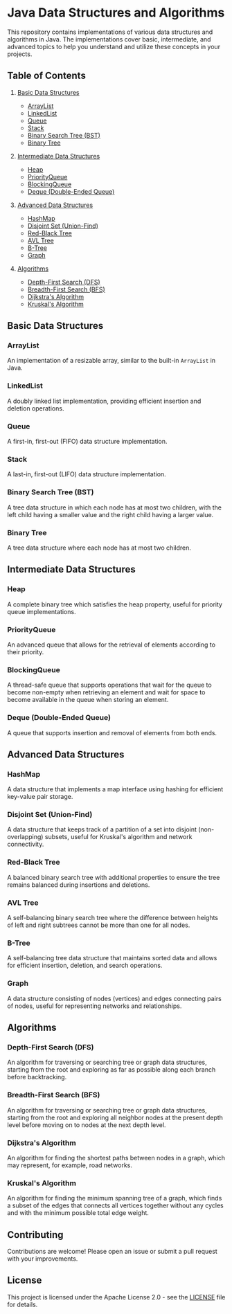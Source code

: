 # Java Data Structures and Algorithms

This repository contains implementations of various data structures and algorithms in Java. The implementations cover basic, intermediate, and advanced topics to help you understand and utilize these concepts in your projects.

## Table of Contents

1. [Basic Data Structures](#basic-data-structures)
   - [ArrayList](#ArrayList)
   - [LinkedList](#LinkedList)
   - [Queue](#Queue)
   - [Stack](#Stack)
   - [Binary Search Tree (BST)](#BST)
   - [Binary Tree](#Binary-Search-Tree)

2. [Intermediate Data Structures](#intermediate-data-structures)
   - [Heap](#Heap)
   - [PriorityQueue](#PriorityQueue)
   - [BlockingQueue](#BlockingQueue)
   - [Deque (Double-Ended Queue)](#deque-double-ended-queue)

3. [Advanced Data Structures](#advanced-data-structures)
   - [HashMap](#hashmap)
   - [Disjoint Set (Union-Find)](#disjoint-set-union-find)
   - [Red-Black Tree](#red-black-tree)
   - [AVL Tree](#avl-tree)
   - [B-Tree](#b-tree)
   - [Graph](#Graph)

4. [Algorithms](#algorithms)
   - [Depth-First Search (DFS)](#depth-first-search-dfs)
   - [Breadth-First Search (BFS)](#breadth-first-search-bfs)
   - [Dijkstra's Algorithm](#dijkstras-algorithm)
   - [Kruskal's Algorithm](#kruskals-algorithm)

## Basic Data Structures

### ArrayList
An implementation of a resizable array, similar to the built-in `ArrayList` in Java.

### LinkedList
A doubly linked list implementation, providing efficient insertion and deletion operations.

### Queue
A first-in, first-out (FIFO) data structure implementation.

### Stack
A last-in, first-out (LIFO) data structure implementation.

### Binary Search Tree (BST)
A tree data structure in which each node has at most two children, with the left child having a smaller value and the right child having a larger value.

### Binary Tree
A tree data structure where each node has at most two children.

## Intermediate Data Structures

### Heap
A complete binary tree which satisfies the heap property, useful for priority queue implementations.

### PriorityQueue
An advanced queue that allows for the retrieval of elements according to their priority.

### BlockingQueue
A thread-safe queue that supports operations that wait for the queue to become non-empty when retrieving an element and wait for space to become available in the queue when storing an element.

### Deque (Double-Ended Queue)
A queue that supports insertion and removal of elements from both ends.

## Advanced Data Structures

### HashMap
A data structure that implements a map interface using hashing for efficient key-value pair storage.

### Disjoint Set (Union-Find)
A data structure that keeps track of a partition of a set into disjoint (non-overlapping) subsets, useful for Kruskal's algorithm and network connectivity.

### Red-Black Tree
A balanced binary search tree with additional properties to ensure the tree remains balanced during insertions and deletions.

### AVL Tree
A self-balancing binary search tree where the difference between heights of left and right subtrees cannot be more than one for all nodes.

### B-Tree
A self-balancing tree data structure that maintains sorted data and allows for efficient insertion, deletion, and search operations.

### Graph
A data structure consisting of nodes (vertices) and edges connecting pairs of nodes, useful for representing networks and relationships.

## Algorithms

### Depth-First Search (DFS)
An algorithm for traversing or searching tree or graph data structures, starting from the root and exploring as far as possible along each branch before backtracking.

### Breadth-First Search (BFS)
An algorithm for traversing or searching tree or graph data structures, starting from the root and exploring all neighbor nodes at the present depth level before moving on to nodes at the next depth level.

### Dijkstra's Algorithm
An algorithm for finding the shortest paths between nodes in a graph, which may represent, for example, road networks.

### Kruskal's Algorithm
An algorithm for finding the minimum spanning tree of a graph, which finds a subset of the edges that connects all vertices together without any cycles and with the minimum possible total edge weight.

## Contributing

Contributions are welcome! Please open an issue or submit a pull request with your improvements.

## License

This project is licensed under the Apache License 2.0 - see the [LICENSE](LICENSE) file for details.

